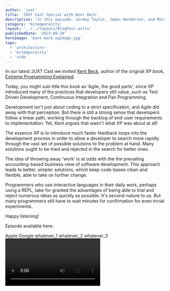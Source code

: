 ```yaml
---
author: 'juxt'
title: 'JUXT Cast Special with Kent Beck'
description: 'In this episode, Jeremy Taylor, James Henderson, and Malcolm Sparks are joined by Kent Beck to discuss programming, bitemporality and much more.'
category: 'bitemporality'
layout: '../../layouts/BlogPost.astro'
publishedDate: '2023-08-30'
heroImage: 'kent-beck-ogimage.jpg'
tags:
  - 'architecture'
  - 'bitemporality'
  - 'xtdb'
---
```


In our latest JUXT Cast we invited <a href='https://en.wikipedia.org/wiki/Kent_Beck' target='_blank'>Kent Beck</a>, author of the original XP book, <a href='https://www.amazon.co.uk/Extreme-Programming-Explained-Embrace-Change/dp/0321278658' target='_blank'><br> Extreme Programming Explained</a>.

Today, you might sub-title this book as 'Agile, the good parts', since XP introduced many of the practices that developers still value, such as Test Driven Development, Continuous Integration and Pair Programming.

Development isn't just about coding to a strict specification, and Agile did away with that perception. But there is still a strong sense that developers follow a linear path, working through the backlog of end-user requirements to implementation. Yet, Kent argues that wasn't what XP was about at all!

The essence XP is to introduce much faster feedback loops into the development process in order to allow a developer to search more rapidly through the vast set of possible solutions to the problem at hand. Many solutions ought to be tried and rejected in the search for better ones.

The idea of throwing away 'work' is at odds with the the prevailing accounting-based business view of software development. This approach leads to better, simpler solutions, which keep code-bases clean and flexible, able to take on further change.

Programmers who use interactive languages in their daily work, perhaps using a REPL, take for granted the advantages of being able to trial and reject numerous ideas as quickly as possible. It's second-nature to us. But many programmers still have to wait minutes for confirmation for even trivial experiments.

Happy listening!

Episode available here:

Apple <link>
Google <link>
whatever_1 <link>
whatever_2<link>
whatever_3 <link>
<video embedded from YT>
